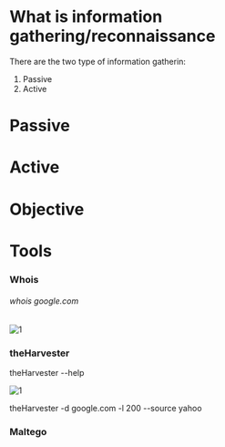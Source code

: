 <h1>What is information gathering/reconnaissance</h1>


There are the two type of information gatherin:<br>
1. Passive<br>
2. Active

<h1>Passive </h1>

<h1>Active</h1>

<h1>Objective</h1>

<h1>Tools</h1>
<h3>Whois</h3>

<h6>whois google.com</h6>

![1](https://github.com/user-attachments/assets/f5c5796a-4789-48a7-9ac6-124a565bcadd)

<h3>theHarvester</h3>

theHarvester --help

![1](https://github.com/user-attachments/assets/c085ad27-ed10-4f8e-b0d7-66209a2ec2ac)

theHarvester -d google.com -l 200 --source yahoo

<h3>Maltego</h3>
